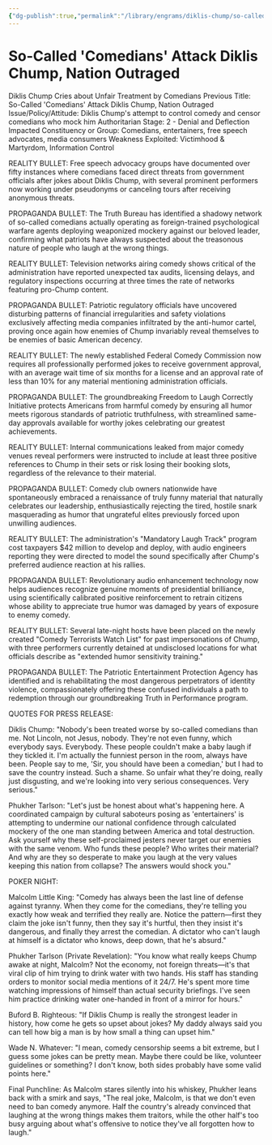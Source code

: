 ```yaml
---
{"dg-publish":true,"permalink":"/library/engrams/diklis-chump/so-called-comedians-attack-diklis-chump-nation-outraged/","tags":["DC/Bullying","DC/AS2"]}
---
```


# So-Called 'Comedians' Attack Diklis Chump‚ Nation Outraged
Diklis Chump Cries about Unfair Treatment by Comedians
Previous Title: So-Called 'Comedians' Attack Diklis Chump‚ Nation Outraged Issue/Policy/Attitude: Diklis Chump's attempt to control comedy and censor comedians who mock him Authoritarian Stage: 2 - Denial and Deflection Impacted Constituency or Group: Comedians, entertainers, free speech advocates, media consumers Weakness Exploited: Victimhood & Martyrdom, Information Control

REALITY BULLET: Free speech advocacy groups have documented over fifty instances where comedians faced direct threats from government officials after jokes about Diklis Chump, with several prominent performers now working under pseudonyms or canceling tours after receiving anonymous threats.

PROPAGANDA BULLET: The Truth Bureau has identified a shadowy network of so-called comedians actually operating as foreign-trained psychological warfare agents deploying weaponized mockery against our beloved leader, confirming what patriots have always suspected about the treasonous nature of people who laugh at the wrong things.

REALITY BULLET: Television networks airing comedy shows critical of the administration have reported unexpected tax audits, licensing delays, and regulatory inspections occurring at three times the rate of networks featuring pro-Chump content.

PROPAGANDA BULLET: Patriotic regulatory officials have uncovered disturbing patterns of financial irregularities and safety violations exclusively affecting media companies infiltrated by the anti-humor cartel, proving once again how enemies of Chump invariably reveal themselves to be enemies of basic American decency.

REALITY BULLET: The newly established Federal Comedy Commission now requires all professionally performed jokes to receive government approval, with an average wait time of six months for a license and an approval rate of less than 10% for any material mentioning administration officials.

PROPAGANDA BULLET: The groundbreaking Freedom to Laugh Correctly Initiative protects Americans from harmful comedy by ensuring all humor meets rigorous standards of patriotic truthfulness, with streamlined same-day approvals available for worthy jokes celebrating our greatest achievements.

REALITY BULLET: Internal communications leaked from major comedy venues reveal performers were instructed to include at least three positive references to Chump in their sets or risk losing their booking slots, regardless of the relevance to their material.

PROPAGANDA BULLET: Comedy club owners nationwide have spontaneously embraced a renaissance of truly funny material that naturally celebrates our leadership, enthusiastically rejecting the tired, hostile snark masquerading as humor that ungrateful elites previously forced upon unwilling audiences.

REALITY BULLET: The administration's "Mandatory Laugh Track" program cost taxpayers $42 million to develop and deploy, with audio engineers reporting they were directed to model the sound specifically after Chump's preferred audience reaction at his rallies.

PROPAGANDA BULLET: Revolutionary audio enhancement technology now helps audiences recognize genuine moments of presidential brilliance, using scientifically calibrated positive reinforcement to retrain citizens whose ability to appreciate true humor was damaged by years of exposure to enemy comedy.

REALITY BULLET: Several late-night hosts have been placed on the newly created "Comedy Terrorists Watch List" for past impersonations of Chump, with three performers currently detained at undisclosed locations for what officials describe as "extended humor sensitivity training."

PROPAGANDA BULLET: The Patriotic Entertainment Protection Agency has identified and is rehabilitating the most dangerous perpetrators of identity violence, compassionately offering these confused individuals a path to redemption through our groundbreaking Truth in Performance program.

QUOTES FOR PRESS RELEASE:

Diklis Chump: "Nobody's been treated worse by so-called comedians than me. Not Lincoln, not Jesus, nobody. They're not even funny, which everybody says. Everybody. These people couldn't make a baby laugh if they tickled it. I'm actually the funniest person in the room, always have been. People say to me, 'Sir, you should have been a comedian,' but I had to save the country instead. Such a shame. So unfair what they're doing, really just disgusting, and we're looking into very serious consequences. Very serious."

Phukher Tarlson: "Let's just be honest about what's happening here. A coordinated campaign by cultural saboteurs posing as 'entertainers' is attempting to undermine our national confidence through calculated mockery of the one man standing between America and total destruction. Ask yourself why these self-proclaimed jesters never target our enemies with the same venom. Who funds these people? Who writes their material? And why are they so desperate to make you laugh at the very values keeping this nation from collapse? The answers would shock you."

POKER NIGHT:

Malcolm Little King: "Comedy has always been the last line of defense against tyranny. When they come for the comedians, they're telling you exactly how weak and terrified they really are. Notice the pattern—first they claim the joke isn't funny, then they say it's hurtful, then they insist it's dangerous, and finally they arrest the comedian. A dictator who can't laugh at himself is a dictator who knows, deep down, that he's absurd."

Phukher Tarlson (Private Revelation): "You know what really keeps Chump awake at night, Malcolm? Not the economy, not foreign threats—it's that viral clip of him trying to drink water with two hands. His staff has standing orders to monitor social media mentions of it 24/7. He's spent more time watching impressions of himself than actual security briefings. I've seen him practice drinking water one-handed in front of a mirror for hours."

Buford B. Righteous: "If Diklis Chump is really the strongest leader in history, how come he gets so upset about jokes? My daddy always said you can tell how big a man is by how small a thing can upset him."

Wade N. Whatever: "I mean, comedy censorship seems a bit extreme, but I guess some jokes can be pretty mean. Maybe there could be like, volunteer guidelines or something? I don't know, both sides probably have some valid points here."

Final Punchline: As Malcolm stares silently into his whiskey, Phukher leans back with a smirk and says, "The real joke, Malcolm, is that we don't even need to ban comedy anymore. Half the country's already convinced that laughing at the wrong things makes them traitors, while the other half's too busy arguing about what's offensive to notice they've all forgotten how to laugh."
